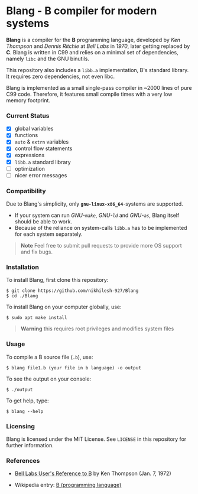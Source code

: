 # Blang - B compiler for modern systems

**Blang** is a compiler for the **B** programming language, developed by *Ken Thompson* and *Dennis Ritchie* at *Bell Labs* in *1970*, later getting replaced by **C**. Blang is written in C99 and relies on a minimal set of dependencies, namely `libc` and the GNU binutils.

This repository also includes a `libb.a` implementation, B's standard library. It requires zero dependencies, not even libc.

Blang is implemented as a small single-pass compiler in ~2000 lines of pure C99 code. Therefore, it features small compile times with a very low memory footprint.

### Current Status

- [x] global variables
- [x] functions
- [x] `auto` & `extrn` variables
- [x] control flow statements
- [x] expressions
- [x] `libb.a` standard library
- [ ] optimization
- [ ] nicer error messages

### Compatibility

Due to Blang's simplicity, only **`gnu-linux-x86_64`**-systems are supported.

- If your system can run *GNU-`make`*, *GNU-`ld`* and *GNU-`as`*, Blang itself should be able to work.
- Because of the reliance on system-calls `libb.a` has to be implemented for each system separately.

> **Note**
> Feel free to submit pull requests to provide more OS support and fix bugs.

### Installation

To install Blang, first clone this repository:
```console
$ git clone https://github.com/nikhilesh-927/Blang
$ cd ./Blang
```

To install Blang on your computer globally, use:
```console
$ sudo apt make install
```
> **Warning**
> this requires root privileges and modifies system files

### Usage

To compile a B source file (`.b`), use:
```console
$ blang file1.b (your file in b language) -o output
```
To see the output on your console:
```console
$ ./output
```
To get help, type:
```console
$ blang --help
```

### Licensing
Blang is licensed under the MIT License. See `LICENSE` in this repository for further information.

### References

- [Bell Labs User's Reference to B](https://www.bell-labs.com/usr/dmr/www/kbman.pdf) by Ken Thompson (Jan. 7, 1972)

- Wikipedia entry: [B (programming language)](https://en.wikipedia.org/wiki/B_(programming_language))
